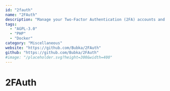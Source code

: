 ```yaml
---
id: "2fauth"
name: "2FAuth"
description: "Manage your Two-Factor Authentication (2FA) accounts and generate their security codes."
tags:
  - "AGPL-3.0"
  - "PHP"
  - "Docker"
category: "Miscellaneous"
website: "https://github.com/Bubka/2FAuth"
github: "https://github.com/Bubka/2FAuth"
#image: "/placeholder.svg?height=300&width=400"
---
```


# 2FAuth
